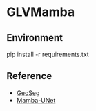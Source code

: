 # GLVMamba

## Environment
pip install -r requirements.txt


## Reference
* [GeoSeg](https://github.com/WangLibo1995/GeoSeg)
* [Mamba-UNet](https://github.com/ziyangwang007/Mamba-UNet)
